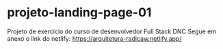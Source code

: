 # projeto-landing-page-01
Projeto de exercicio do curso de desenvolvedor Full Stack DNC
Segue em anexo o link do netlify: 
https://arquitetura-radicaw.netlify.app/
